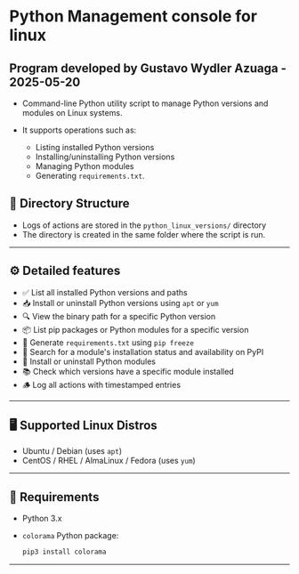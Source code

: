 # Python Management console for linux

## Program developed by Gustavo Wydler Azuaga - 2025-05-20

- Command-line Python utility script to manage Python versions and modules on Linux systems. 
- It supports operations such as:

  - Listing installed Python versions
  - Installing/uninstalling Python versions
  - Managing Python modules
  - Generating `requirements.txt`.

## 📁 Directory Structure

- Logs of actions are stored in the `python_linux_versions/` directory
- The directory is created in the same folder where the script is run.

---

## ⚙️ Detailed features

- ✅ List all installed Python versions and paths
- 📥 Install or uninstall Python versions using `apt` or `yum`
- 🔍 View the binary path for a specific Python version
- 📦 List pip packages or Python modules for a specific version
- 📝 Generate `requirements.txt` using `pip freeze`
- 🔎 Search for a module's installation status and availability on PyPI
- 📌 Install or uninstall Python modules
- 📚 Check which versions have a specific module installed
- 🪵 Log all actions with timestamped entries

---

## 🖥️ Supported Linux Distros

- Ubuntu / Debian (uses `apt`)
- CentOS / RHEL / AlmaLinux / Fedora (uses `yum`)

---

## 🧪 Requirements

- Python 3.x
- `colorama` Python package:
  
  ```bash
  pip3 install colorama
  ```

------------------------------------------------------------------------------------
